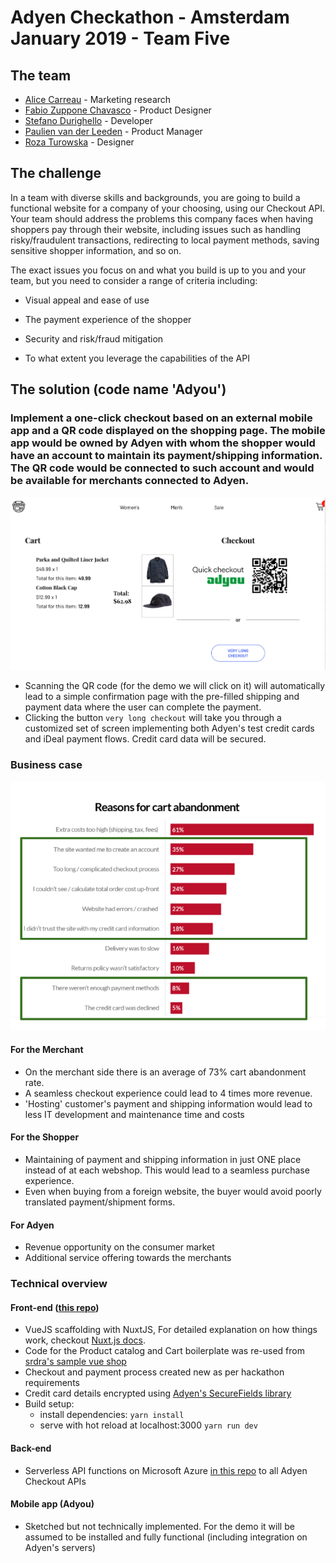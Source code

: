 # Adyen Checkathon - Amsterdam January 2019 - Team Five

## The team

- [Alice Carreau](https://www.linkedin.com/in/alice-carreau-27841a23/) - Marketing research
- [Fabio Zuppone Chavasco](https://www.linkedin.com/in/fabiozc/) - Product Designer
- [Stefano Durighello](https://www.linkedin.com/in/stefanodurighello/) - Developer
- [Paulien van der Leeden](https://www.linkedin.com/in/paulienvanderleeden/) - Product Manager
- [Roza Turowska](https://www.linkedin.com/in/róża-turowska-62b80534/) - Designer

## The challenge

In a team with diverse skills and backgrounds, you are going to build a functional website for a company of your choosing, using our Checkout API. Your team should address the problems this company faces when having shoppers pay through their website, including issues such as handling risky/fraudulent transactions, redirecting to local payment methods, saving sensitive shopper information, and so on.

The exact issues you focus on and what you build is up to you and your team, but you need to consider a range of criteria including:

- Visual appeal and ease of use

- The payment experience of the shopper

- Security and risk/fraud mitigation

- To what extent you leverage the capabilities of the API


## The solution (code name 'Adyou')

### Implement a one-click checkout based on an external mobile app and a QR code displayed on the shopping page. The mobile app would be owned by Adyen with whom the shopper would have an account to maintain its payment/shipping information. The QR code would be connected to such account and would be available for merchants connected to Adyen.

![checkout page](./static/checkout.png)

- Scanning the QR code (for the demo we will click on it) will automatically lead to a simple confirmation page with the pre-filled shipping and payment data where the user can complete the payment.
- Clicking the button `very long checkout` will take you through a customized set of screen implementing both Adyen's test credit cards and iDeal payment flows. Credit card data will be secured.

### Business case

![cart abandonment statistics](./static/cart-abandonment.png)

#### For the Merchant

- On the merchant side there is an average of 73% cart abandonment rate.
- A seamless checkout experience could lead to 4 times more revenue.
- 'Hosting' customer's payment and shipping information would lead to less IT development and maintenance time and costs
 
#### For the Shopper

- Maintaining of payment and shipping information in just ONE place instead of at each webshop. This would lead to a seamless purchase experience.
- Even when buying from a foreign website, the buyer would avoid poorly translated payment/shipment forms.

#### For Adyen

- Revenue opportunity on the consumer market
- Additional service offering towards the merchants

### Technical overview

#### Front-end ([this repo](https://github.com/sdurighello/team5-adyen-vue))

- VueJS scaffolding with NuxtJS, For detailed explanation on how things work, checkout [Nuxt.js docs](https://nuxtjs.org).
- Code for the Product catalog and Cart boilerplate was re-used from [srdra's sample vue shop](https://github.com/sdras/sample-vue-shop)
- Checkout and payment process created new as per hackathon requirements
- Credit card details encrypted using [Adyen's SecureFields library](https://docs.adyen.com/developers/checkout/api-integration/collecting-raw-card-data)
- Build setup:
    - install dependencies: `yarn install`
    - serve with hot reload at localhost:3000 `yarn run dev`

#### Back-end

- Serverless API functions on Microsoft Azure [in this repo](https://github.com/sdurighello/team5-adyen-azure) to all Adyen Checkout APIs 

#### Mobile app (Adyou)

- Sketched but not technically implemented. For the demo it will be assumed to be installed and fully functional (including integration on Adyen's servers)

